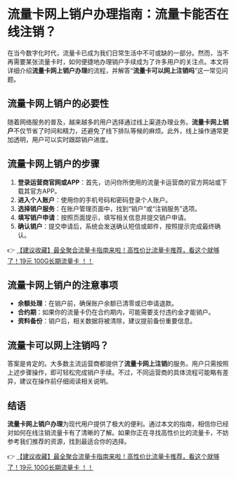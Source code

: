 # 流量卡网上销户办理指南：流量卡能否在线注销？

在当今数字化时代，流量卡已成为我们日常生活中不可或缺的一部分。然而，当不再需要某张流量卡时，如何便捷地办理销户手续成为了许多用户的关注点。本文将详细介绍**流量卡网上销户办理**的流程，并解答“**流量卡可以网上注销吗**”这一常见问题。

## 流量卡网上销户的必要性

随着网络服务的普及，越来越多的用户选择通过线上渠道办理业务。**流量卡网上销户**不仅节省了时间和精力，还避免了线下排队等候的麻烦。此外，线上操作通常更加透明，用户可以实时跟踪销户进度。

## 流量卡网上销户的步骤

1. **登录运营商官网或APP**：首先，访问你所使用的流量卡运营商的官方网站或下载其官方APP。
2. **进入个人账户**：使用你的手机号码和密码登录个人账户。
3. **选择销户服务**：在账户管理页面中，找到“销户”或“注销服务”选项。
4. **填写销户申请**：按照页面提示，填写相关信息并提交销户申请。
5. **确认销户**：提交申请后，系统会发送确认短信或邮件，按照提示完成最终确认。

👉 [【建议收藏】最全聚合流量卡指南来啦！高性价比流量卡推荐，看这个就够了！19元 100G长期流量卡 ！！](https://bit.ly/Liuliangka)

## 流量卡网上销户的注意事项

- **余额处理**：在销户前，确保账户余额已清零或已申请退款。
- **合约期**：如果你的流量卡仍在合约期内，可能需要支付违约金才能销户。
- **资料备份**：销户后，相关数据将被清除，建议提前备份重要信息。

## 流量卡可以网上注销吗？

答案是肯定的。大多数主流运营商都提供了**流量卡网上注销**的服务。用户只需按照上述步骤操作，即可轻松完成销户手续。不过，不同运营商的具体流程可能略有差异，建议在操作前仔细阅读相关说明。

## 结语

**流量卡网上销户办理**为现代用户提供了极大的便利。通过本文的指南，相信你已经对如何在线注销流量卡有了清晰的了解。如果你正在寻找高性价比的流量卡，不妨参考我们推荐的资源，找到最适合你的选择。

👉 [【建议收藏】最全聚合流量卡指南来啦！高性价比流量卡推荐，看这个就够了！19元 100G长期流量卡 ！！](https://bit.ly/Liuliangka)